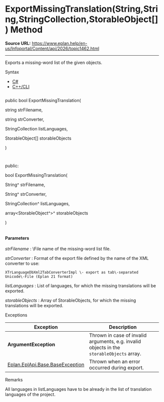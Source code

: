 # ExportMissingTranslation(String,String,StringCollection,StorableObject[]) Method

**Source URL:** https://www.eplan.help/en-us/Infoportal/Content/api/2026/topic1462.html

---

Exports a missing-word list of the given objects.

Syntax

- [C#](#i-syntax-CS)
- [C++/CLI](#i-syntax-CPP2005)

```
```
public bool ExportMissingTranslation( 

   string strFilename,

   string strConverter,

   StringCollection listLanguages,

   StorableObject[] storableObjects

)
```
```

```
```
public:

bool ExportMissingTranslation( 

   String^ strFilename,

   String^ strConverter,

   StringCollection^ listLanguages,

   array<StorableObject^>^ storableObjects

)
```
```

#### Parameters

*strFilename*
:   \File name of the missing\-word list file.

*strConverter*
:   Format of the export file defined by the name of the XML converter to use\:

    XTrLanguageDbXml2TabConverterImpl \- export as tab\-separated Unicode\-File (Eplan 21 format)

*listLanguages*
:   List of languages, for which the missing translations will be exported.

*storableObjects*
:   Array of StorableObjects, for which the missing translations will be exported.

Exceptions

| Exception | Description |
| --- | --- |
| **ArgumentException** | Thrown in case of invalid arguments, e.g. invalid objects in the `storableObjects` array. |
| [Eplan.EplApi.Base.BaseException](Eplan.EplApi.Baseu~Eplan.EplApi.Base.BaseException.html) | Thrown when an error occurred during export. |

Remarks

All languages in listLanguages have to be already in the list of translation languages of the project.
